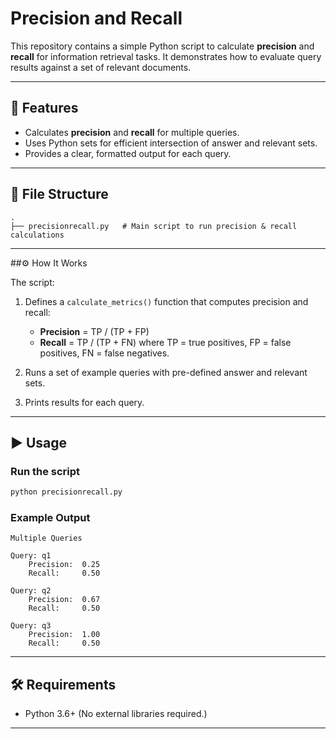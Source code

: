 # Precision and Recall

This repository contains a simple Python script to calculate **precision** and **recall** for information retrieval tasks.
It demonstrates how to evaluate query results against a set of relevant documents.

---

## 📌 Features

* Calculates **precision** and **recall** for multiple queries.
* Uses Python sets for efficient intersection of answer and relevant sets.
* Provides a clear, formatted output for each query.

---

## 📂 File Structure

```
.
├── precisionrecall.py   # Main script to run precision & recall calculations
```

---

##⚙️ How It Works

The script:

1. Defines a `calculate_metrics()` function that computes precision and recall:

   * **Precision** = TP / (TP + FP)
   * **Recall** = TP / (TP + FN)
     where TP = true positives, FP = false positives, FN = false negatives.
2. Runs a set of example queries with pre-defined answer and relevant sets.
3. Prints results for each query.

---

## ▶️ Usage

### Run the script

```bash
python precisionrecall.py
```

### Example Output

```
Multiple Queries

Query: q1
    Precision:  0.25
    Recall:     0.50

Query: q2
    Precision:  0.67
    Recall:     0.50

Query: q3
    Precision:  1.00
    Recall:     0.50
```

---

## 🛠️ Requirements

* Python 3.6+
  (No external libraries required.)

---
